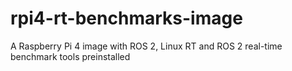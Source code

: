 # rpi4-rt-benchmarks-image
A Raspberry Pi 4 image with ROS 2, Linux RT and ROS 2 real-time benchmark tools preinstalled 
